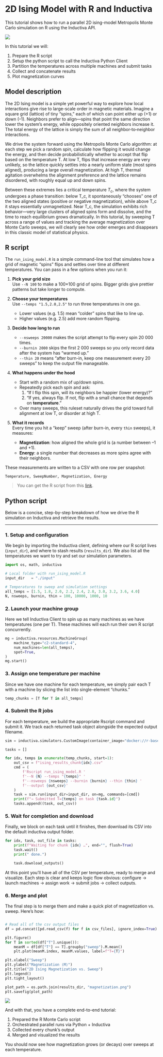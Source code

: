 # 2D Ising Model with R and Inductiva

This tutorial shows how to run a parallel 2D ising-model Metropolis Monte Carlo simulation on R using the Inductiva API. 

<img src=_static/animation.gif></img>


In this tutorial we will: 

1. Prepare the R script
2. Setup the python script to call the Inductiva Python Client
3. Partition the temperatures across multiple machines and submit tasks
4. Collect and concatenate results
5. Plot magnetization curves


## Model description

The 2D Ising model is a simple yet powerful way to explore how local interactions give rise to large-scale order in magnetic materials. Imagine a square grid (lattice) of tiny “spins,” each of which can point either up (+1) or down (–1). Neighbors prefer to align—spins that point the same direction lower the system’s energy, while oppositely oriented neighbors increase it. The total energy of the lattice is simply the sum of all neighbor‐to‐neighbor interactions.

We drive the system forward using the Metropolis Monte Carlo algorithm: at each step we pick a random spin, calculate how flipping it would change the energy, and then decide probabilistically whether to accept that flip based on the temperature T. At low T, flips that increase energy are very unlikely, so the lattice quickly settles into a nearly uniform state (most spins aligned), producing a large overall magnetization. At high T, thermal agitation overwhelms the alignment preference and the lattice remains disordered, with roughly equal up and down spins.

Between these extremes lies a critical temperature $T_c$, where the system undergoes a phase transition: below T_c, it spontaneously “chooses” one of the two aligned states (positive or negative magnetization), while above T_c it stays essentially unmagnetized. Near T_c, the simulation exhibits rich behavior—very large clusters of aligned spins form and dissolve, and the time to reach equilibrium grows dramatically. In this tutorial, by sweeping T across a range of values and tracking the average magnetization over Monte Carlo sweeps, we will clearly see how order emerges and disappears in this classic model of statistical physics.

## R script

The `run_ising_model.R` is a simple command-line tool that simulates how a grid of magnetic “spins” flips and settles over time at different temperatures. You can pass in a few options when you run it:

1. **Pick your grid size**  
   Use `--N 100` to make a 100×100 grid of spins. Bigger grids give prettier patterns but take longer to compute.

2. **Choose your temperatures**  
   Use `--temps "1.5,2.0,2.5"` to run three temperatures in one go.  
   - Lower values (e.g. 1.5) mean “colder” spins that like to line up.  
   - Higher values (e.g. 2.5) add more random flipping.

3. **Decide how long to run**  
   - `--nsweeps 20000` makes the script attempt to flip every spin 20 000 times.  
   - `--burnin 2000` skips the first 2 000 sweeps so you only record data after the system has “warmed up.”  
   - `--thin 20` means “after burn-in, keep one measurement every 20 sweeps” to keep the output file manageable.

4. **What happens under the hood**  
   - Start with a random mix of up/down spins.  
   - Repeatedly pick each spin and ask:  
     1. “If I flip this spin, will its neighbors be happier (lower energy)?”  
     2. “If yes, always flip. If not, flip with a small chance that depends on **temperature**.”  
   - Over many sweeps, this ruleset naturally drives the grid toward full alignment at low T, or disorder at high T.

5. **What it records**  
   Every time you hit a “keep” sweep (after burn-in, every `thin` sweeps), it measures:  
   - **Magnetization**: how aligned the whole grid is (a number between –1 and +1).  
   - **Energy**: a single number that decreases as more spins agree with their neighbors.  

These measurements are written to a CSV with one row per snapshot:

`Temperature, SweepNumber, Magnetization, Energy`

> You can get the R script from this [link](bring-your-own-software/_static/run_ising_model.R).

## Python script

Below is a concise, step-by-step breakdown of how we drive the R simulation on Inductiva and retrieve the results.

---

### 1. Setup and configuration

We begin by importing the Inductiva client, defining where our R script lives (`input_dir`), and where to stash results (`results_dir`). We also list all the temperatures we want to try and set our simulation parameters.

```python
import os, math, inductiva

# Local folder with run_ising_model.R
input_dir   = "./input"

# Temperatures to sweep and simulation settings
all_temps = [1.5, 1.8, 2.0, 2.2, 2.4, 2.8, 3.0, 3.2, 3.6, 4.0]
N, nsweeps, burnin, thin = 100, 10000, 1000, 10
```

### 2. Launch your machine group

Here we tell Inductiva Client to spin up as many machines as we have temperatures (one per T). These machines will each run their own R script concurrently.

```python
mg = inductiva.resources.MachineGroup(
    machine_type="c2-standard-4",
    num_machines=len(all_temps),
    spot=True,
)
mg.start()
```

### 3. Assign one temperature per machine

Since we have one machine for each temperature, we simply pair each T with a machine by slicing the list into single-element “chunks.”

```python
temp_chunks = [T for T in all_temps]
```

### 4. Submit the R jobs

For each temperature, we build the appropriate Rscript command and submit it. We track each returned task object alongside the expected output filename.


```python
sim = inductiva.simulators.CustomImage(container_image="docker://r-base:latest")

tasks = []

for idx, temps in enumerate(temp_chunks, start=1):
    out_csv = f"ising_results_chunk{idx}.csv"
    cmd = (
        f'Rscript run_ising_model.R '
        f'--N {N} --temps "{temps}" '
        f'--nsweeps {nsweeps} --burnin {burnin} --thin {thin} '
        f'--output {out_csv}'
    )
    task = sim.run(input_dir=input_dir, on=mg, commands=[cmd])
    print(f"→ Submitted T={temps} on task {task.id}")
    tasks.append((task, out_csv))
```

### 5. Wait for completion and download

Finally, we block on each task until it finishes, then download its CSV into the default inductiva output folder.


```python
for idx, task, out_file in tasks:
    print(f"Waiting for chunk {idx} …", end="", flush=True)
    task.wait()
    print(" done.")

    task.download_outputs()
```

At this point you’ll have all of the CSV per temperature, ready to merge and visualize. Each step is clear and keeps logic flow obvious: configure → launch machines → assign work → submit jobs → collect outputs.



### 6. Merge and plot

The final step is to merge them and make a quick plot of magnetization vs. sweep. Here’s how:

```python

# Read all of the csv output files
df = pd.concat([pd.read_csv(f) for f in csv_files], ignore_index=True)

plt.figure()
for T in sorted(df["T"].unique()):
    meanM = df[df["T"] == T].groupby("sweep").M.mean()
    plt.plot(meanM.index, meanM.values, label=f"T={T}")

plt.xlabel("Sweep")
plt.ylabel("Magnetization ⟨M⟩")
plt.title("2D Ising Magnetization vs. Sweep")
plt.legend()
plt.tight_layout()

plot_path = os.path.join(results_dir, "magnetization.png")
plt.savefig(plot_path)
```


<img src=_static/magnetization.png></img>


And with that, you have a complete end-to-end tutorial:

1. Prepared the R Monte Carlo script
2. Orchestrated parallel runs via Python + Inductiva
3. Collected every chunk’s output
4. Merged and visualized the results

You should now see how magnetization grows (or decays) over sweeps at each temperature.
